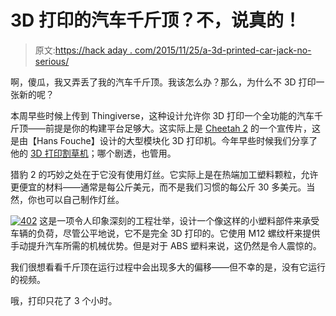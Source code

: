 # 3D 打印的汽车千斤顶？不，说真的！

> 原文:[https://hack aday . com/2015/11/25/a-3d-printed-car-jack-no-serious/](https://hackaday.com/2015/11/25/a-3d-printed-car-jack-no-seriously/)

啊，傻瓜，我又弄丢了我的汽车千斤顶。我该怎么办？那么，为什么不 3D 打印一张新的呢？

本周早些时候上传到 Thingiverse，这种设计允许你 3D 打印一个全功能的汽车千斤顶——前提是你的构建平台足够大。这实际上是 [Cheetah 2](https://www.facebook.com/fouche3dprinting/photos/a.587289888030648.1073741828.587267378032899/939677576125209/?type=3&theater) 的一个宣传片，这是由【Hans Fouche】设计的大型模块化 3D 打印机。今年早些时候我们分享了他的 [3D 打印割草机](http://hackaday.com/2015/01/05/wait-a-3d-printed-lawn-mower/)；哪个剧透，也管用。

猎豹 2 的巧妙之处在于它没有使用灯丝。它实际上是在热端加工塑料颗粒，允许更便宜的材料——通常是每公斤美元，而不是我们习惯的每公斤 30 多美元。当然，你也可以自己制作灯丝。

[![402](../Images/4e3225df6e976efef255f0f893bb28dc.png)](https://hackaday.com/wp-content/uploads/2015/11/402.jpg) 这是一项令人印象深刻的工程壮举，设计一个像这样的小塑料部件来承受车辆的负荷，尽管公平地说，它不是完全 3D 打印的。它使用 M12 螺纹杆来提供手动提升汽车所需的机械优势。但是对于 ABS 塑料来说，这仍然是令人震惊的。

我们很想看看千斤顶在运行过程中会出现多大的偏移——但不幸的是，没有它运行的视频。

哦，打印只花了 3 个小时。